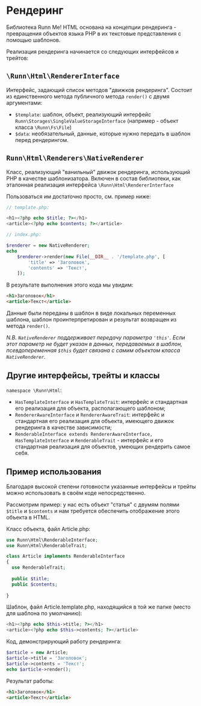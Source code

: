 Рендеринг
=========

Библиотека Runn Me! HTML основана на концепции рендеринга - превращения объектов языка PHP в их текстовые представления 
с помощью шаблонов.

Реализация рендеринга начинается со следующих интерфейсов и трейтов:

`\Runn\Html\RendererInterface`
------------------------------
Интерфейс, задающий список методов "движков рендеринга". Состоит из единственного метода публичного метода `render()` 
с двумя аргументами:
- `$template`: шаблон, объект, реализующий интерфейс `Runn\Storages\SingleValueStorageInterface` (например - объект 
класса `\Runn\Fs\File`)
- `$data`: необязательный, данные, которые нужно передать в шаблон перед рендерингом.

`Runn\Html\Renderers\NativeRenderer`
------------------------------------
Класс, реализующий "ванильный" движок рендеринга, использующий PHP в качестве шаблонизатора. Включен в состав библиотеки, 
как эталонная реализация интерфейса `\Runn\Html\RendererInterface`

Пользоваться им достаточно просто, см. пример ниже: 

```php
// template.php:

<h1><?php echo $title; ?></h1>
<article><?php echo $contents; ?></article>

// index.php:

$renderer = new NativeRenderer;
echo 
    $renderer->render(new File(__DIR__ . '/template.php', [
        'title' => 'Заголовок',
        'contents' => 'Текст',
    ]);

```

В результате выполнения этого кода мы увидим:
```html
<h1>Заголовок</h1>
<article>Текст</article>
```

Данные были переданы в шаблон в виде локальных переменных шаблона, шаблон проинтерпретирован и результат возвращен 
из метода `render()`.

_N.B. `NativeRenderer` поддерживает передачу параметра `'this'`. Если этот параметр не будет указан в данных, 
передаваемых в шаблон, псевдопеременная `$this` будет связана с самим объектом класса `NativeRenderer`._ 

Другие интерфейсы, трейты и классы
----------------------------------

`namespace \Runn\Html`:
- `HasTemplateInterface` и `HasTemplateTrait`: интерфейс и стандартная его реализация для объекта, располагающего шаблоном;
- `RendererAwareInterface` и `RendererAwareTrait`: интерфейс и стандартная его реализация для объекта, имеющего движок 
рендеринга в качестве зависимости;
- `RenderableInterface extends RendererAwareInterface, HasTemplateInterface` и `RenderableTrait` - интерфейс и его 
стандартная реализация для объектов, умеющих рендерить самое себя.
 
Пример использования
--------------------

Благодаря высокой степени готовности указанные интерфейсы и трейты можно использовать в своём коде непосредственно.

Рассмотрим пример: у нас есть объект "статья" с двумям полями `$title` и `$contents` и нам требуется обеспечить отображение 
этого объекта в HTML.

Класс объекта, файл Article.php:
```php
use Runn\Html\RenderableInterface;
use Runn\Html\RenderableTrait;

class Article implements RenderableInterface
{
  use RenderableTrait;
  
  public $title;
  public $contents; 
  
}
```

Шаблон, файл Article.template.php, находящийся в той же папке (место для шаблона по умолчанию):
```php
<h1><?php echo $this->title; ?></h1>
<article><?php echo $this->contents; ?></article>
```

Код, демонстрирующий работу рендеринга:
```php
$article = new Article;
$article->title = 'Заголовок';
$article->contents = 'Текст';
echo $article->render();
```

Результат работы:
```html
<h1>Заголовок</h1>
<article>Текст</article>
```